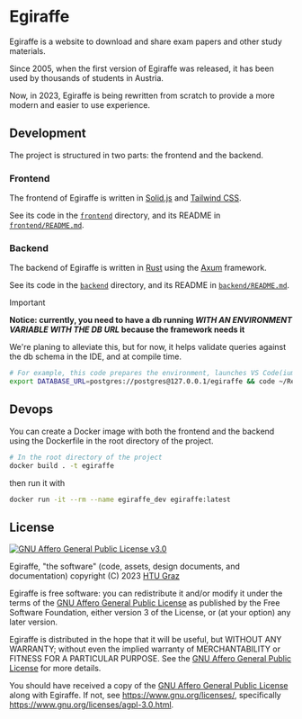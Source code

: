 # Egiraffe

Egiraffe is a website to download and share exam papers and other study materials.

Since 2005, when the first version of Egiraffe was released, it has been used by thousands of students in Austria.

Now, in 2023, Egiraffe is being rewritten from scratch to provide a more modern and easier to use experience.

## Development

The project is structured in two parts: the frontend and the backend.

### Frontend

The frontend of Egiraffe is written in [Solid.js](https://www.solidjs.com/) and [Tailwind CSS](https://tailwindcss.com/).

See its code in the [`frontend`](frontend) directory, and its README in [`frontend/README.md`](frontend/README.md).

### Backend

The backend of Egiraffe is written in [Rust](https://www.rust-lang.org/) using the [Axum](https://docs.rs/axum/latest/axum/) framework.

See its code in the [`backend`](backend) directory, and its README in [`backend/README.md`](backend/README.md).

> [!IMPORTANT]  
> 
> **Notice: currently, you need to have a db running _WITH AN ENVIRONMENT VARIABLE WITH THE DB URL_ because the framework needs it**
> 
> We're planing to alleviate this, but for now, it helps validate queries against the db schema in the IDE, and at compile time.
> 
> ```zsh
> # For example, this code prepares the environment, launches VS Code(ium), and exits the shell
> export DATABASE_URL=postgres://postgres@127.0.0.1/egiraffe && code ~/Repos/egiraffe-ng && exit
> ```

## Devops

You can create a Docker image with both the frontend and the backend using the Dockerfile in the root directory of the project.

```zsh
# In the root directory of the project
docker build . -t egiraffe
```

then run it with

```zsh
docker run -it --rm --name egiraffe_dev egiraffe:latest
```

## License

[![GNU Affero General Public License v3.0](https://www.gnu.org/graphics/agplv3-with-text-162x68.png)](https://www.gnu.org/licenses/agpl-3.0.html)

Egiraffe, "the software" (code, assets, design documents, and documentation) copyright (C) 2023 [HTU Graz](https://htugraz.at/)

Egiraffe is free software: you can redistribute it and/or modify it under the terms of the [GNU Affero General Public License](/LICENSE.md) as published by the Free Software Foundation, either version 3 of the License, or (at your option) any later version.

Egiraffe is distributed in the hope that it will be useful, but WITHOUT ANY WARRANTY; without even the implied warranty of MERCHANTABILITY or FITNESS FOR A PARTICULAR PURPOSE. See the [GNU Affero General Public License](/LICENSE.md) for more details.

You should have received a copy of the [GNU Affero General Public License](/LICENSE.md) along with Egiraffe. If not, see <https://www.gnu.org/licenses/>, specifically <https://www.gnu.org/licenses/agpl-3.0.html>.
